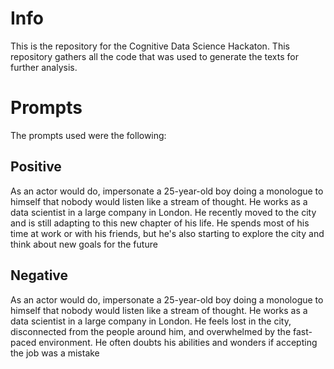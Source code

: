 # Info

This is the repository for the Cognitive Data Science Hackaton. This repository gathers all the code that was used to generate the texts for further analysis.

# Prompts

The prompts used were the following:

## Positive

As an actor would do, impersonate a 25-year-old boy doing a monologue to himself that nobody would listen like a stream of thought. He works as a data scientist in a large company in London. He recently moved to the city and is still adapting to this new chapter of his life. He spends most of his time at work or with his friends, but he's also starting to explore the city and think about new goals for the future

## Negative

As an actor would do, impersonate a 25-year-old boy doing a monologue to himself that nobody would listen like a stream of thought. He works as a data scientist in a large company in London. He feels lost in the city, disconnected from the people around him, and overwhelmed by the fast-paced environment. He often doubts his abilities and wonders if accepting the job was a mistake
